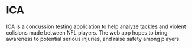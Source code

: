 # ICA

ICA is a concussion testing application to help analyze tackles and violent colisions made between NFL players.
The web app hopes to bring awareness to potential serious injuries, and raise safety among players.

